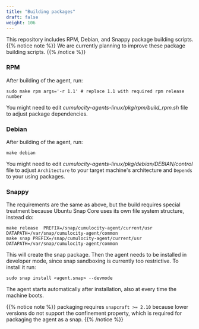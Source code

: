 ```yaml
---
title: "Building packages"
draft: false
weight: 106
---
```


This repository includes RPM, Debian, and Snappy package building scripts.
{{% notice note %}}
We are currently planning to improve these package building scripts.
{{% /notice %}}

### RPM
After building of the agent, run:
```shell
sudo make rpm args='-r 1.1' # replace 1.1 with required rpm release number
```
You might need to edit _cumulocity-agents-linux/pkg/rpm/build_rpm.sh_ file to adjust package dependencies.

### Debian
After building of the agent, run:
```shell
make debian
```
You might need to edit _cumulocity-agents-linux/pkg/debian/DEBIAN/control_ file to adjust `Architecture` to your target machine's architecture and `Depends` to your using packages.

### Snappy
The requirements are the same as above, but the build requires special treatment because Ubuntu Snap Core uses its own file system structure, instead do:

```shell
make release  PREFIX=/snap/cumulocity-agent/current/usr DATAPATH=/var/snap/cumulocity-agent/common
make snap PREFIX=/snap/cumulocity-agent/current/usr DATAPATH=/var/snap/cumulocity-agent/common
```
This will create the snap package. Then the agent needs to be installed in developer mode, since snap sandboxing is currently too restrictive. To install it run:

```shell
sudo snap install <agent.snap> --devmode
```
The agent starts automatically after installation, also at every time the machine boots.

{{% notice note %}}
packaging requires `snapcraft >= 2.10` because lower versions do not support the confinement property, which is required for packaging the agent as a snap.
{{% /notice %}}
